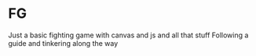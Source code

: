 # FG
Just a basic fighting game with canvas and js and all that stuff
Following a guide and tinkering along the way
